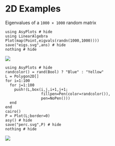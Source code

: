 
# 2D Examples

Eigenvalues of a `1000 × 1000` random matrix

```@example
using AsyPlots # hide
using LinearAlgebra
Plot(map(Point,eigvals(randn(1000,1000))))
save("eigs.svg",ans) # hide
nothing # hide
```

![](eigs.svg)

```@example
using AsyPlots # hide
randcolor() = rand(Bool) ? "Blue" : "Yellow"
L = Polygon2D[]
for i=1:100
  for j=1:100
    push!(L,box(i,j,i+1,j+1;
                fillpen=Pen(color=randcolor()),
                pen=NoPen()))
  end
end
cairo() 
P = Plot(L;border=0)
asy() # hide
save("perc.svg",P) # hide
nothing # hide
```

![](perc.svg)
